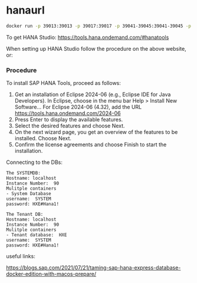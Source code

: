 # hanaurl

```bash
docker run -p 39013:39013 -p 39017:39017 -p 39041-39045:39041-39045 -p 1128-1129:1128-1129 -p 59013-59014:59013-59014 -h hxehost -v ${PWD}/data:/hana/mounts --ulimit nofile=1048576:1048576 --sysctl kernel.shmmax=1073741824 --sysctl net.ipv4.ip_local_port_range='60000 65535' --sysctl kernel.shmmni=4096 --sysctl kernel.shmall=8388608 --name hxehost saplabs/hanaexpress --agree-to-sap-license --passwords-url https://raw.githubusercontent.com/gimmesomethinggood/hanaurl/main/password.json
```

To get HANA Studio:  https://tools.hana.ondemand.com/#hanatools

When setting up HANA Studio follow the procedure on the above website, or:

### Procedure
To install SAP HANA Tools, proceed as follows:

1. Get an installation of Eclipse 2024-06 (e.g., Eclipse IDE for Java Developers).
  In Eclipse, choose in the menu bar Help > Install New Software...
  For Eclipse 2024-06 (4.32), add the URL https://tools.hana.ondemand.com/2024-06
1. Press Enter to display the available features.
1. Select the desired features and choose Next.
1. On the next wizard page, you get an overview of the features to be installed. Choose Next.
1. Confirm the license agreements and choose Finish to start the installation.


Connecting to the DBs:
```
The SYSTEMDB:
Hostname: localhost
Instance Number:  90
Mulitple containers
- System Database
username:  SYSTEM
password: HXE#Hana1!
```

```
The Tenant DB:
Hostname: localhost
Instance Number:  90
Mulitple containers
- Tenant database:  HXE
username:  SYSTEM
password: HXE#Hana1!
```

useful links:

https://blogs.sap.com/2021/07/21/taming-sap-hana-express-database-docker-edition-with-macos-prepare/
